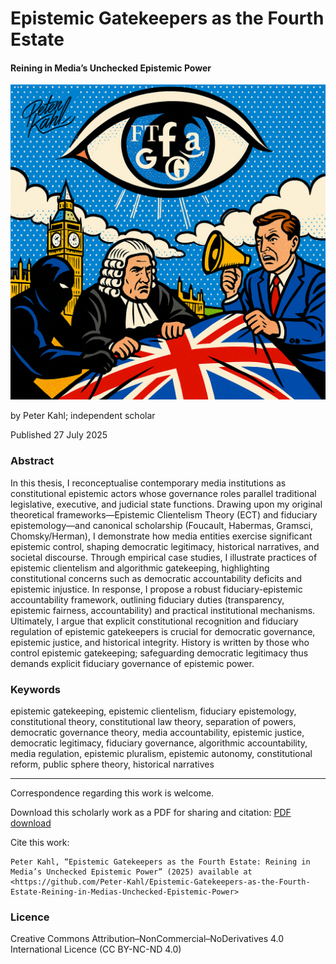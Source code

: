 # Epistemic Gatekeepers as the Fourth Estate

#### Reining in Media’s Unchecked Epistemic Power

![alt text](https://github.com/Peter-Kahl/Epistemic-Gatekeepers-as-the-Fourth-Estate-Reining-in-Medias-Unchecked-Epistemic-Power/blob/main/fourth_estate.jpg?raw=true)

by Peter Kahl; independent scholar

Published 27 July 2025

### Abstract

In this thesis, I reconceptualise contemporary media institutions as constitutional epistemic actors whose governance roles parallel traditional legislative, executive, and judicial state functions. Drawing upon my original theoretical frameworks—Epistemic Clientelism Theory (ECT) and fiduciary epistemology—and canonical scholarship (Foucault, Habermas, Gramsci, Chomsky/Herman), I demonstrate how media entities exercise significant epistemic control, shaping democratic legitimacy, historical narratives, and societal discourse. Through empirical case studies, I illustrate practices of epistemic clientelism and algorithmic gatekeeping, highlighting constitutional concerns such as democratic accountability deficits and epistemic injustice. In response, I propose a robust fiduciary-epistemic accountability framework, outlining fiduciary duties (transparency, epistemic fairness, accountability) and practical institutional mechanisms. Ultimately, I argue that explicit constitutional recognition and fiduciary regulation of epistemic gatekeepers is crucial for democratic governance, epistemic justice, and historical integrity. History is written by those who control epistemic gatekeeping; safeguarding democratic legitimacy thus demands explicit fiduciary governance of epistemic power.

### Keywords

epistemic gatekeeping, epistemic clientelism, fiduciary epistemology, constitutional theory, constitutional law theory, separation of powers, democratic governance theory, media accountability, epistemic justice, democratic legitimacy, fiduciary governance, algorithmic accountability, media regulation, epistemic pluralism, epistemic autonomy, constitutional reform, public sphere theory, historical narratives

---

Correspondence regarding this work is welcome.

Download this scholarly work as a PDF for sharing and citation: [PDF download](https://raw.githubusercontent.com/Peter-Kahl/Epistemic-Gatekeepers-as-the-Fourth-Estate-Reining-in-Medias-Unchecked-Epistemic-Power/master/Kahl_P_Epistemic_Gatekeepers_as_the_Fourth_Estate_27_July_2025.pdf)

Cite this work:

```
Peter Kahl, “Epistemic Gatekeepers as the Fourth Estate: Reining in Media’s Unchecked Epistemic Power” (2025) available at <https://github.com/Peter-Kahl/Epistemic-Gatekeepers-as-the-Fourth-Estate-Reining-in-Medias-Unchecked-Epistemic-Power>
```
### Licence
Creative Commons Attribution–NonCommercial–NoDerivatives 4.0 International Licence (CC BY-NC-ND 4.0)

